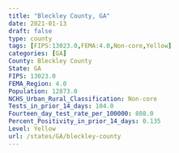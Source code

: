 ```yaml
---
title: "Bleckley County, GA"
date: 2021-01-13
draft: false
type: county
tags: [FIPS:13023.0,FEMA:4.0,Non-core,Yellow]
categories: [GA]
County: Bleckley County
State: GA
FIPS: 13023.0
FEMA_Region: 4.0
Population: 12873.0
NCHS_Urban_Rural_Classification: Non-core
Tests_in_prior_14_days: 104.0
Fourteen_day_test_rate_per_100000: 808.0
Percent_Positivity_in_prior_14_days: 0.135
Level: Yellow
url: /states/GA/bleckley-county
---
```



